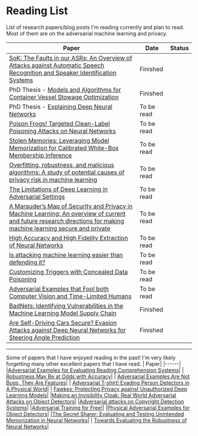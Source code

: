 # Reading List
List of research papers/blog posts I'm reading currently and plan to read. Most of them are on the adversarial machine learning and privacy. 


| Paper                              | Date | Status |
| -----------------------------------| -----| -------| 
| [SoK: The Faults in our ASRs: An Overview of Attacks against Automatic Speech Recognition and Speaker Identification Systems](https://arxiv.org/abs/2007.06622)|Finished|
| PhD Thesis - [Models and Algorithms for Container Vessel Stowage Optimization](https://core.ac.uk/download/pdf/50527435.pdf)|Finished|
| PhD Thesis - [Explaining Deep Neural Networks](https://arxiv.org/pdf/2010.01496.pdf)|To be read| 
| [Poison Frogs! Targeted Clean-Label Poisoning Attacks on Neural Networks](https://arxiv.org/abs/1804.00792)|To be read| 
| [Stolen Memories: Leveraging Model Memorization for Calibrated White-Box Membership Inference](https://arxiv.org/abs/1906.11798)|To be read|
| [Overfitting, robustness, and malicious algorithms: A study of potential causes of privacy risk in machine learning](https://content.iospress.com/download/journal-of-computer-security/jcs191362?id=journal-of-computer-security%2Fjcs191362)|To be read| 
|[The Limitations of Deep Learning in Adversarial Settings](https://arxiv.org/abs/1511.07528)|To be read| 
| [A Marauder’s Map of Security and Privacy in Machine Learning: An overview of current and future research directions for making machine learning secure and private](https://arxiv.org/pdf/1811.01134.pdf)|To be read| 
| [High Accuracy and High Fidelity Extraction of Neural Networks](https://arxiv.org/abs/1909.01838)|To be read| 
|[Is attacking machine learning easier than defending it?](http://www.cleverhans.io/security/privacy/ml/2017/02/15/why-attacking-machine-learning-is-easier-than-defending-it.html)|To be read| 
| [Customizing Triggers with Concealed Data Poisoning](https://arxiv.org/pdf/2010.12563.pdf)|To be read| 
| [Adversarial Examples that Fool both Computer Vision and Time-Limited Humans](https://arxiv.org/pdf/1802.08195.pdf)|To be read|
| [BadNets: Identifying Vulnerabilities in the Machine Learning Model Supply Chain](https://machine-learning-and-security.github.io/papers/mlsec17_paper_51.pdf)|Finished|
| [Are Self-Driving Cars Secure? Evasion Attacks against Deep Neural Networks for Steering Angle Prediction](https://arxiv.org/pdf/1904.07370.pdf)|Finished|


-----------------

Some of papers that I have enjoyed reading in the past! I'm very likely forgetting many other excellent papers that I have read. 
| Paper| 
|------|
|[Adversarial Examples for Evaluating Reading Comprehension Systems](https://nlp.stanford.edu/pubs/jia2017adversarial.pdf)|
| [Robustness May Be at Odds with Accuracy](https://arxiv.org/abs/1805.12152#:~:text=We%20show%20that%20there%20may,a%20reduction%20of%20standard%20accuracy.)|
| [Adversarial Examples Are Not Bugs, They Are Features](https://arxiv.org/abs/1905.02175)|
| [Adversarial T-shirt! Evading Person Detectors in A Physical World](https://arxiv.org/abs/1910.11099)|
| [Fawkes: Protecting Privacy against Unauthorized Deep Learning Models](http://people.cs.uchicago.edu/~ravenben/publications/pdf/fawkes-usenix20.pdf)|
|[Making an Invisibility Cloak: Real World Adversarial Attacks on Object Detectors](https://arxiv.org/abs/1910.14667)|
|[Adversarial attacks on Copyright Detection Systems](https://arxiv.org/abs/1906.07153)|
|[Adversarial Training for Free!](https://arxiv.org/abs/1904.12843)|
|[Physical Adversarial Examples for Object Detectors](https://arxiv.org/abs/1807.07769)|
|[The Secret Sharer: Evaluating and Testing Unintended Memorization in Neural Networks](https://www.usenix.org/system/files/sec19-carlini.pdf)|
| [Towards Evaluating the Robustness of Neural Networks](https://arxiv.org/pdf/1608.04644.pdf)|




